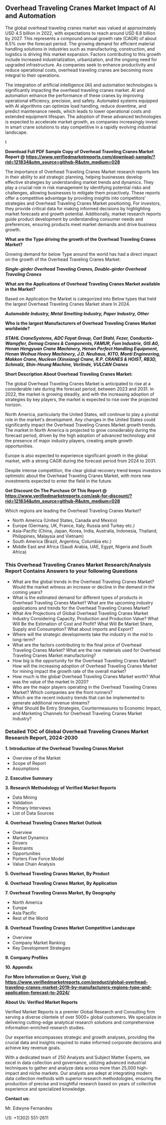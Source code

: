 <h2>Overhead Traveling Cranes Market Impact of AI and Automation</h2><p>The global overhead traveling cranes market was valued at approximately USD 4.5 billion in 2022, with expectations to reach around USD 6.8 billion by 2027. This represents a compound annual growth rate (CAGR) of about 8.5% over the forecast period. The growing demand for efficient material handling solutions in industries such as manufacturing, construction, and logistics is driving this market expansion. Factors contributing to this growth include increased industrialization, urbanization, and the ongoing need for upgraded infrastructure. As companies seek to enhance productivity and reduce operational costs, overhead traveling cranes are becoming more integral to their operations.</p><p>The integration of artificial intelligence (AI) and automation technologies is significantly impacting the overhead traveling cranes market. AI and automation enhance the performance of these cranes by improving operational efficiency, precision, and safety. Automated systems equipped with AI algorithms can optimize load handling, reduce downtime, and predict maintenance needs, which leads to lower operational costs and extended equipment lifespan. The adoption of these advanced technologies is expected to accelerate market growth, as companies increasingly invest in smart crane solutions to stay competitive in a rapidly evolving industrial landscape.</p>t</p><p id="" class=""><strong>Download Full PDF Sample Copy of Overhead Traveling Cranes Market Report @ <a href="https://www.verifiedmarketreports.com/download-sample/?rid=121834&utm_source=github-R&utm_medium=028" target="_blank">https://www.verifiedmarketreports.com/download-sample/?rid=121834&utm_source=github-R&utm_medium=028</a></strong></p><p>The importance of&nbsp;Overhead Traveling Cranes Market research reports lies in their ability to aid strategic planning, helping businesses develop effective strategies by understanding market trends and dynamics. They play a crucial role in risk management by identifying potential risks and challenges, allowing businesses to mitigate them proactively. These reports offer a competitive advantage by providing insights into competitors' strategies and Overhead Traveling Cranes Market positioning. For investors, they provide critical data for making informed decisions by highlighting market forecasts and growth potential. Additionally, market research reports guide product development by understanding consumer needs and preferences, ensuring products meet market demands and drive business growth.</p><p><strong>What are the&nbsp;Type driving the growth of the Overhead Traveling Cranes Market?</strong></p><p id="" class="">Growing demand for below Type around the world has had a direct impact on the growth of the Overhead Traveling Cranes Market:</p><em><strong>Single-girder Overhead Traveling Cranes, Double-girder Overhead Traveling Cranes</strong></em></p><strong>What are the&nbsp;Applications&nbsp;of Overhead Traveling Cranes Market available in the Market?</strong></p><p id="" class="">Based on Application the Market is categorized into Below types that held the largest Overhead Traveling Cranes Market share In 2024.</p><em><strong>Automobile Industry, Metal Smelting Industry, Paper Industry, Other</strong></em></p><strong>Who is the largest Manufacturers of Overhead Traveling Cranes Market worldwide?</strong></p><p><em><strong>STAHL CraneSystems, ADC Fayat Group, Carl Stahl, Fezer, Conductix-Wampfler, Demag Cranes & Components, FAMUR, Fom Industrie, GIS AG, Henan Hengyuan Crane Machinery, Henan Perfect Handling Equipment, Henan Weihua Heavy Machinery, J.D. Neuhaus, KITO, Monti Engineering, Makkon Crane, Nucleon (Xinxiang) Crane, R.P. CRANES & HOIST, RB3D, Schmalz, Shin-Heung Machine, Verlinde, VULCAN Cranes</strong></em></p><p id="" class=""><strong>Short Description About Overhead Traveling Cranes Market:</strong></p><p>The global Overhead Traveling Cranes Market is anticipated to rise at a considerable rate during the forecast period, between 2023 and 2031. In 2022, the market is growing steadily, and with the increasing adoption of strategies by key players, the market is expected to rise over the projected horizon.</p><p>North America, particularly the United States, will continue to play a pivotal role in the market's development. Any changes in the United States could significantly impact the Overhead Traveling Cranes Market growth trends. The market in North America is projected to grow considerably during the forecast period, driven by the high adoption of advanced technology and the presence of major industry players, creating ample growth opportunities.</p><p>Europe is also expected to experience significant growth in the global market, with a strong CAGR during the forecast period from 2024 to 2031.</p><p>Despite intense competition, the clear global recovery trend keeps investors optimistic about the Overhead Traveling Cranes Market, with more new investments expected to enter the field in the future.</p><p id="" class=""><strong>Get Discount On The Purchase Of This Report @ <a href="https://www.verifiedmarketreports.com/ask-for-discount/?rid=121834&utm_source=github-R&utm_medium=028" target="_blank">https://www.verifiedmarketreports.com/ask-for-discount/?rid=121834&utm_source=github-R&utm_medium=028</a></strong></p>Which regions are leading the Overhead Traveling Cranes Market?</p><ul><li>North America (United States, Canada and Mexico)</li><li>Europe (Germany, UK, France, Italy, Russia and Turkey etc.)</li><li>Asia-Pacific (China, Japan, Korea, India, Australia, Indonesia, Thailand, Philippines, Malaysia and Vietnam)</li><li>South America (Brazil, Argentina, Columbia etc.)</li><li>Middle East and Africa (Saudi Arabia, UAE, Egypt, Nigeria and South Africa)</li></ul><h3 id="" class="">This Overhead Traveling Cranes Market Research/Analysis Report Contains Answers to your following Questions</h3><ul><li>What are the global trends in the Overhead Traveling Cranes Market? Would the market witness an increase or decline in the demand in the coming years?</li><li>What is the estimated demand for different types of products in Overhead Traveling Cranes Market? What are the upcoming industry applications and trends for the Overhead Traveling Cranes Market?</li><li>What Are Projections of Global Overhead Traveling Cranes Market Industry Considering Capacity, Production and Production Value? What Will Be the Estimation of Cost and Profit? What Will Be Market Share, Supply and Consumption? What about imports and Export?</li><li>Where will the strategic developments take the industry in the mid to long-term?</li><li>What are the factors contributing to the final price of Overhead Traveling Cranes Market? What are the raw materials used for Overhead Traveling Cranes Market manufacturing?</li><li>How big is the opportunity for the Overhead Traveling Cranes Market? How will the increasing adoption of Overhead Traveling Cranes Market for mining impact the growth rate of the overall market?</li><li>How much is the global Overhead Traveling Cranes Market worth? What was the value of the market In 2020?</li><li>Who are the major players operating in the Overhead Traveling Cranes Market? Which companies are the front runners?</li><li>Which are the recent industry trends that can be implemented to generate additional revenue streams?</li><li>What Should Be Entry Strategies, Countermeasures to Economic Impact, and Marketing Channels for Overhead Traveling Cranes Market Industry?</li></ul><h3 id="" class="">Detailed TOC of Global Overhead Traveling Cranes Market Research Report, 2024-2030</h3><p id="" class=""><strong>1. Introduction of the Overhead Traveling Cranes Market</strong></p><ul><li>Overview of the Market</li><li>Scope of Report</li><li>Assumptions</li></ul><p id="" class=""><strong>2. Executive Summary</strong></p><p id="" class=""><strong>3. Research Methodology of Verified Market Reports</strong></p><ul><li>Data Mining</li><li>Validation</li><li>Primary Interviews</li><li>List of Data Sources</li></ul><p id="" class=""><strong>4. Overhead Traveling Cranes Market Outlook</strong></p><ul><li>Overview</li><li>Market Dynamics</li><li>Drivers</li><li>Restraints</li><li>Opportunities</li><li>Porters Five Force Model</li><li>Value Chain Analysis</li></ul><p id="" class=""><strong>5. Overhead Traveling Cranes Market, By Product</strong></p><p id="" class=""><strong>6. Overhead Traveling Cranes Market, By Application</strong></p><p id="" class=""><strong>7. Overhead Traveling Cranes Market, By Geography</strong></p><ul><li>North America</li><li>Europe</li><li>Asia Pacific</li><li>Rest of the World</li></ul><p id="" class=""><strong>8. Overhead Traveling Cranes Market Competitive Landscape</strong></p><ul><li>Overview</li><li>Company Market Ranking</li><li>Key Development Strategies</li></ul><p id="" class=""><strong>9. Company Profiles</strong></p><p id="" class=""><strong>10. Appendix</strong></p><p id="" class=""><strong>For More Information or Query, Visit @ <a href="https://www.verifiedmarketreports.com/product/global-overhead-traveling-cranes-market-2019-by-manufacturers-regions-type-and-application-forecast-to-2024/" target="_blank">https://www.verifiedmarketreports.com/product/global-overhead-traveling-cranes-market-2019-by-manufacturers-regions-type-and-application-forecast-to-2024/</a></strong></p><p id="" class=""><strong>About Us: Verified Market Reports</strong></p><p id="" class="">Verified Market Reports is a premier Global Research and Consulting firm serving a diverse clientele of over 5000+ global customers. We specialize in delivering cutting-edge analytical research solutions and comprehensive information-enriched research studies.</p><p id="" class="">Our expertise encompasses strategic and growth analyses, providing the crucial data and insights required to make informed corporate decisions and achieve key revenue goals.</p><p id="" class="">With a dedicated team of 250 Analysts and Subject Matter Experts, we excel in data collection and governance, utilizing advanced industrial techniques to gather and analyze data across more than 25,000 high-impact and niche markets. Our analysts are adept at integrating modern data collection methods with superior research methodologies, ensuring the production of precise and insightful research based on years of collective experience and specialized knowledge.</p><p id="" class=""><strong>Contact us:</strong></p><p id="" class="">Mr. Edwyne Fernandes</p><p id="" class="">US: +1(302) 551-2611</p>